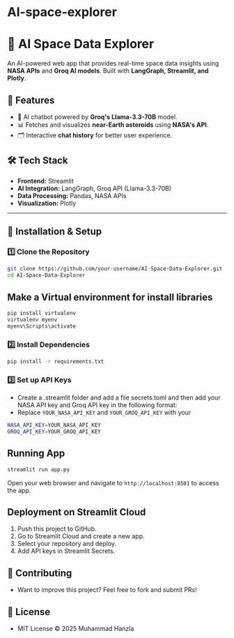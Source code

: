 # AI-space-explorer
# 🚀 AI Space Data Explorer

An AI-powered web app that provides real-time space data insights using **NASA APIs** and **Groq AI models**. Built with **LangGraph, Streamlit, and Plotly**.

## 🌟 Features
- 🤖 AI chatbot powered by **Groq's Llama-3.3-70B** model.
- 📊 Fetches and visualizes **near-Earth asteroids** using **NASA's API**.
- 🗂️ Interactive **chat history** for better user experience.

## 🛠️ Tech Stack
- **Frontend:** Streamlit
- **AI Integration:** LangGraph, Groq API (Llama-3.3-70B)
- **Data Processing:** Pandas, NASA APIs
- **Visualization:** Plotly

---

## 🚀  Installation & Setup

### **1️⃣ Clone the Repository**
```sh
git clone https://github.com/your-username/AI-Space-Data-Explorer.git
cd AI-Space-Data-Explorer
```
## Make a Virtual environment for install libraries 
``` sh
pip install virtualenv
virtualenv myenv
myenv\Scripts\activate
```
### **2️⃣ Install Dependencies**

```sh
pip install -r requirements.txt
```

### **3️⃣ Set up API Keys**

- Create a .streamlit folder and add a file secrets.toml and then add your NASA API key and Groq API key in the following format:
- Replace `YOUR_NASA_API_KEY` and `YOUR_GROQ_API_KEY` with your

```sh
NASA_API_KEY=YOUR_NASA_API_KEY
GROQ_API_KEY=YOUR_GROQ_API_KEY
```

## Running App 

``` sh
streamlit run app.py
```

Open your web browser and navigate to `http://localhost:8501` to access the app.

## Deployment on Streamlit Cloud

1. Push this project to GitHub.
2. Go to Streamlit Cloud and create a new app.
3. Select your repository and deploy.
4. Add API keys in Streamlit Secrets.

## 🤝 Contributing

- Want to improve this project? Feel free to fork and submit PRs!

## 📜 License
- MIT License © 2025 Muhammad Hanzla
